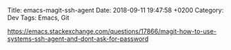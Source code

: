 Title:  emacs-magit-ssh-agent
Date:   2018-09-11 19:47:58 +0200
Category: Dev
Tags: Emacs, Git

<https://emacs.stackexchange.com/questions/17866/magit-how-to-use-systems-ssh-agent-and-dont-ask-for-password>
